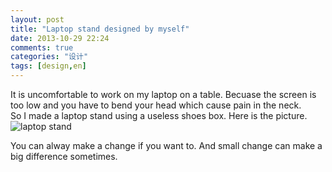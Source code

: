 ```yaml
---
layout: post
title: "Laptop stand designed by myself"
date: 2013-10-29 22:24
comments: true
categories: "设计"
tags: [design,en]
---
```

It is uncomfortable to work on my laptop on a table. Becuase the screen is too low and you have to bend your head which cause pain in the neck.  
So I made a laptop stand using a useless shoes box. Here is the picture.  
![laptop stand](https://raw.github.com/lukezhg/Freyja/master/laptopstand.png)  

You can alway make a change if you want to. And small change can make a big difference sometimes.